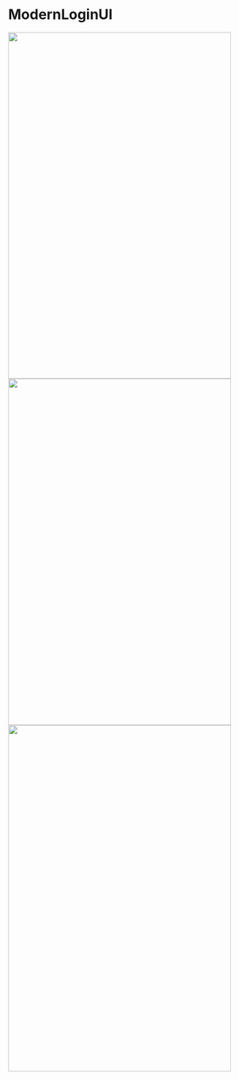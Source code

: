# ModernLoginUI


 <img src="https://user-images.githubusercontent.com/51344498/140934345-1af9adb8-6be8-43da-b5a4-363df38d53d4.png" width="450" height="700"> 
 <img src="https://user-images.githubusercontent.com/51344498/140934513-6c7d3463-d780-431c-9128-d06ca575243c.png" width="450" height="700"> 
 <img src="https://user-images.githubusercontent.com/51344498/140934559-bfa1fa4c-885d-43cc-bee4-2ac5f082a8c4.png" width="450" height="700">
